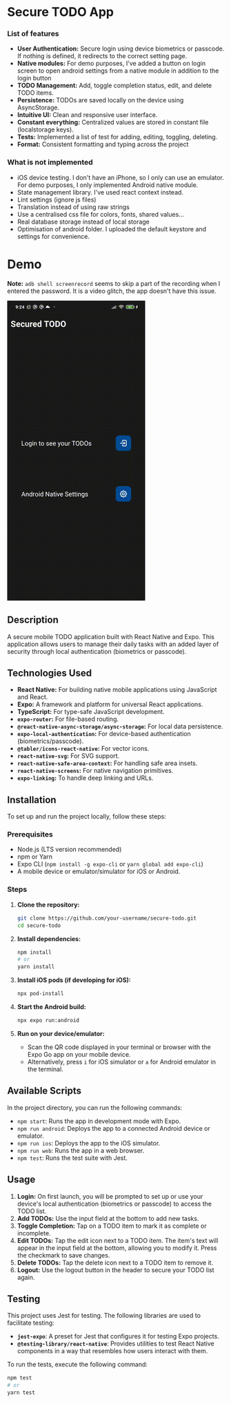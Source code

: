 # Secure TODO App

### List of features

- **User Authentication:** Secure login using device biometrics or passcode. If nothing is defined, it redirects to the correct setting page.
- **Native modules:** For demo purposes, I've added a button on login screen to open android settings from a native module in addition to the login button
- **TODO Management:** Add, toggle completion status, edit, and delete TODO items.
- **Persistence:** TODOs are saved locally on the device using AsyncStorage.
- **Intuitive UI:** Clean and responsive user interface.
- **Constant everything:** Centralized values are stored in constant file (localstorage keys).
- **Tests:** Implemented a list of test for adding, editing, toggling, deleting.
- **Format:** Consistent formatting and typing across the project

### What is not implemented

- iOS device testing. I don't have an iPhone, so I only can use an emulator. For demo purposes, I only implemented Android native module.
- State management library. I've used react context instead.
- Lint settings (ignore js files)
- Translation instead of using raw strings
- Use a centralised css file for colors, fonts, shared values...
- Real database storage instead of local storage
- Optimisation of android folder. I uploaded the default keystore and settings for convenience.

# Demo

**Note:** `adb shell screenrecord` seems to skip a part of the recording when I entered the password. It is a video glitch, the app doesn't have this issue.

![Demo](assets/demo.gif)

## Description

A secure mobile TODO application built with React Native and Expo. This application allows users to manage their daily tasks with an added layer of security through local authentication (biometrics or passcode).

## Technologies Used

- **React Native:** For building native mobile applications using JavaScript and React.
- **Expo:** A framework and platform for universal React applications.
- **TypeScript:** For type-safe JavaScript development.
- **`expo-router`:** For file-based routing.
- **`@react-native-async-storage/async-storage`:** For local data persistence.
- **`expo-local-authentication`:** For device-based authentication (biometrics/passcode).
- **`@tabler/icons-react-native`:** For vector icons.
- **`react-native-svg`:** For SVG support.
- **`react-native-safe-area-context`:** For handling safe area insets.
- **`react-native-screens`:** For native navigation primitives.
- **`expo-linking`:** To handle deep linking and URLs.

## Installation

To set up and run the project locally, follow these steps:

### Prerequisites

- Node.js (LTS version recommended)
- npm or Yarn
- Expo CLI (`npm install -g expo-cli` or `yarn global add expo-cli`)
- A mobile device or emulator/simulator for iOS or Android.

### Steps

1. **Clone the repository:**

   ```bash
   git clone https://github.com/your-username/secure-todo.git
   cd secure-todo
   ```

2. **Install dependencies:**

   ```bash
   npm install
   # or
   yarn install
   ```

3. **Install iOS pods (if developing for iOS):**

   ```bash
   npx pod-install
   ```

4. **Start the Android build:**

   ```bash
   npx expo run:android
   ```

5. **Run on your device/emulator:**
   - Scan the QR code displayed in your terminal or browser with the Expo Go app on your mobile device.
   - Alternatively, press `i` for iOS simulator or `a` for Android emulator in the terminal.

## Available Scripts

In the project directory, you can run the following commands:

- `npm start`: Runs the app in development mode with Expo.
- `npm run android`: Deploys the app to a connected Android device or emulator.
- `npm run ios`: Deploys the app to the iOS simulator.
- `npm run web`: Runs the app in a web browser.
- `npm test`: Runs the test suite with Jest.

## Usage

1. **Login:** On first launch, you will be prompted to set up or use your device's local authentication (biometrics or passcode) to access the TODO list.
2. **Add TODOs:** Use the input field at the bottom to add new tasks.
3. **Toggle Completion:** Tap on a TODO item to mark it as complete or incomplete.
4. **Edit TODOs:** Tap the edit icon next to a TODO item. The item's text will appear in the input field at the bottom, allowing you to modify it. Press the checkmark to save changes.
5. **Delete TODOs:** Tap the delete icon next to a TODO item to remove it.
6. **Logout:** Use the logout button in the header to secure your TODO list again.

## Testing

This project uses Jest for testing. The following libraries are used to facilitate testing:

- **`jest-expo`**: A preset for Jest that configures it for testing Expo projects.
- **`@testing-library/react-native`**: Provides utilities to test React Native components in a way that resembles how users interact with them.

To run the tests, execute the following command:

```bash
npm test
# or
yarn test
```
